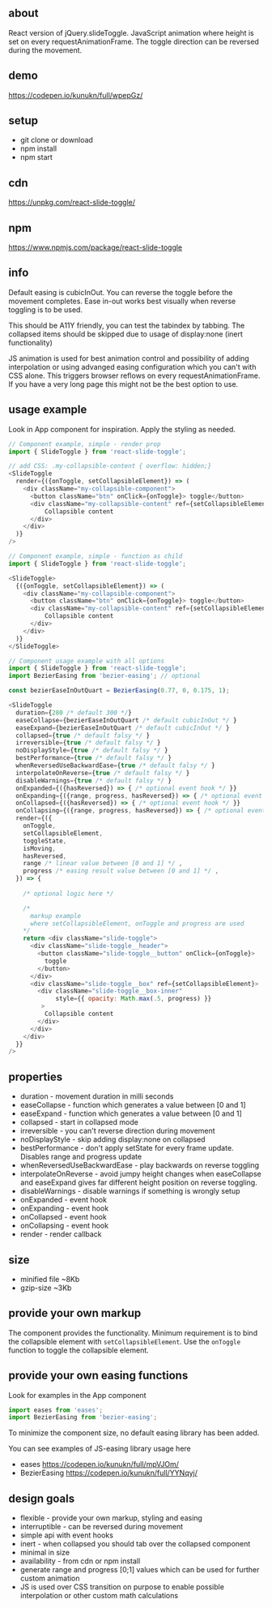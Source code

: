 ## about
React version of jQuery.slideToggle. JavaScript animation where height is set on every requestAnimationFrame. 
The toggle direction can be reversed during the movement.

## demo

https://codepen.io/kunukn/full/wpepGz/

## setup

* git clone or download
* npm install
* npm start

## cdn

https://unpkg.com/react-slide-toggle/

## npm 

https://www.npmjs.com/package/react-slide-toggle

## info

Default easing is cubicInOut. You can reverse the toggle before the movement completes. Ease in-out works best visually when reverse toggling is to be used.

This should be A11Y friendly, you can test the tabindex by tabbing. The collapsed items should be skipped due to usage of display:none (inert functionality)

JS animation is used for best animation control and possibility of adding interpolation or using advanged easing configuration which you can't with CSS alone. This triggers browser reflows on every requestAnimationFrame. If you have a very long page this might not be the best option to use.


## usage example

Look in App component for inspiration. Apply the styling as needed.


```js
// Component example, simple - render prop
import { SlideToggle } from 'react-slide-toggle';

// add CSS: .my-collapsible-content { overflow: hidden;}
<SlideToggle
  render={({onToggle, setCollapsibleElement}) => (
    <div className="my-collapsible-component">
      <button className="btn" onClick={onToggle}> toggle</button>
      <div className="my-collapsible-content" ref={setCollapsibleElement}>
          Collapsible content
      </div>
    </div>
  )}
/>
```

```js
// Component example, simple - function as child
import { SlideToggle } from 'react-slide-toggle';

<SlideToggle>
  {({onToggle, setCollapsibleElement}) => (
    <div className="my-collapsible-component">
      <button className="btn" onClick={onToggle}> toggle</button>
      <div className="my-collapsible-content" ref={setCollapsibleElement}>
          Collapsible content
      </div>
    </div>
  )}
</SlideToggle>
```

```js
// Component usage example with all options
import { SlideToggle } from 'react-slide-toggle';
import BezierEasing from 'bezier-easing'; // optional

const bezierEaseInOutQuart = BezierEasing(0.77, 0, 0.175, 1);

<SlideToggle
  duration={280 /* default 300 */}
  easeCollapse={bezierEaseInOutQuart /* default cubicInOut */ }
  easeExpand={bezierEaseInOutQuart /* default cubicInOut */ }
  collapsed={true /* default falsy */ }
  irreversible={true /* default falsy */ }
  noDisplayStyle={true /* default falsy */ }
  bestPerformance={true /* default falsy */ }
  whenReversedUseBackwardEase={true /* default falsy */ }
  interpolateOnReverse={true /* default falsy */ }
  disableWarnings={true /* default falsy */ }
  onExpanded={({hasReversed}) => { /* optional event hook */ }}
  onExpanding={({range, progress, hasReversed}) => { /* optional event hook */ }}
  onCollapsed={({hasReversed}) => { /* optional event hook */ }}
  onCollapsing={({range, progress, hasReversed}) => { /* optional event hook */ }}
  render={({ 
    onToggle, 
    setCollapsibleElement, 
    toggleState, 
    isMoving, 
    hasReversed,
    range /* linear value between [0 and 1] */ ,
    progress /* easing result value between [0 and 1] */ ,
  }) => {
    
    /* optional logic here */

    /* 
      markup example 
      where setCollapsibleElement, onToggle and progress are used 
    */
    return <div className="slide-toggle">
      <div className="slide-toggle__header">
        <button className="slide-toggle__button" onClick={onToggle}>
          toggle
        </button>
      </div>
      <div className="slide-toggle__box" ref={setCollapsibleElement}>
        <div className="slide-toggle__box-inner" 
             style={{ opacity: Math.max(.5, progress) }}
         >
          Collapsible content
        </div>
      </div>
    </div>
  }}
/>
```

## properties

* duration - movement duration in milli seconds
* easeCollapse - function which generates a value between [0 and 1]
* easeExpand - function which generates a value between [0 and 1]
* collapsed - start in collapsed mode
* irreversible - you can't reverse direction during movement
* noDisplayStyle - skip adding display:none on collapsed
* bestPerformance - don't apply setState for every frame update. Disables range and progress update
* whenReversedUseBackwardEase - play backwards on reverse toggling
* interpolateOnReverse - avoid jumpy height changes when easeCollapse and easeExpand gives far different height position on reverse toggling.
* disableWarnings - disable warnings if something is wrongly setup
* onExpanded - event hook
* onExpanding - event hook
* onCollapsed - event hook
* onCollapsing - event hook
* render - render callback

## size

* minified file ~8Kb
* gzip-size ~3Kb


## provide your own markup

The component provides the functionality. 
Minimum requirement is to bind the collapsible element with `setCollapsibleElement`. 
Use the `onToggle` function to toggle the collapsible element.


## provide your own easing functions

Look for examples in the App component

```js
import eases from 'eases';
import BezierEasing from 'bezier-easing';
```

To minimize the component size, no default easing library has been added.

You can see examples of JS-easing library usage here

* eases        https://codepen.io/kunukn/full/mpVJOm/
* BezierEasing https://codepen.io/kunukn/full/YYNqyj/


## design goals

* flexible - provide your own markup, styling and easing
* interruptible - can be reversed during movement
* simple api with event hooks
* inert - when collapsed you should tab over the collapsed component
* minimal in size
* availability - from cdn or npm install
* generate range and progress [0;1] values which can be used for further custom animation
* JS is used over CSS transition on purpose to enable possible interpolation or other custom math calculations
